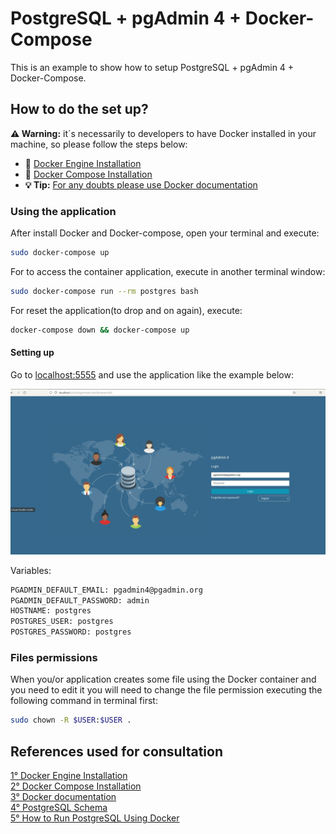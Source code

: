 # PostgreSQL + pgAdmin 4 + Docker-Compose

This is an example to show how to setup PostgreSQL + pgAdmin 4 + Docker-Compose.

## How to do the set up? ##

**:warning: Warning:** it´s necessarily to developers to have Docker installed in your machine, so please follow the steps below:
- 🐳 [Docker Engine Installation](https://docs.docker.com/engine/install/ubuntu/)  
- 🐳 [Docker Compose Installation](https://docs.docker.com/compose/install/)  
- **💡 Tip:** [For any doubts please use Docker documentation](https://docs.docker.com/)  

### Using the application

After install Docker and Docker-compose, open your terminal and execute:

```sh
sudo docker-compose up
```
For to access the container application, execute in another terminal window:

```sh
sudo docker-compose run --rm postgres bash
```

For reset the application(to drop and on again), execute:

```sh
docker-compose down && docker-compose up
```

#### Setting up

Go to [localhost:5555](http://localhost:5555/) and use the application like the example below:

![Setup](https://raw.githubusercontent.com/claudimf/PostgreSQL_pgAdmin4_Docker-Compose/main/Set_up.gif)

Variables:  

```sh
PGADMIN_DEFAULT_EMAIL: pgadmin4@pgadmin.org
PGADMIN_DEFAULT_PASSWORD: admin
HOSTNAME: postgres
POSTGRES_USER: postgres
POSTGRES_PASSWORD: postgres
```

### Files permissions ###
When you/or application creates some file using the Docker container and you need to edit it you will need to change the file permission executing the following command in terminal first:

```sh
sudo chown -R $USER:$USER .
```

## References used for consultation ##
[1° Docker Engine Installation](https://docs.docker.com/engine/install/ubuntu/)  
[2° Docker Compose Installation](https://docs.docker.com/compose/install/)  
[3° Docker documentation](https://docs.docker.com/)  
[4° PostgreSQL Schema](https://www.postgresqltutorial.com/postgresql-schema/)  
[5° How to Run PostgreSQL Using Docker](https://towardsdatascience.com/how-to-run-postgresql-using-docker-15bf87b452d4)  

